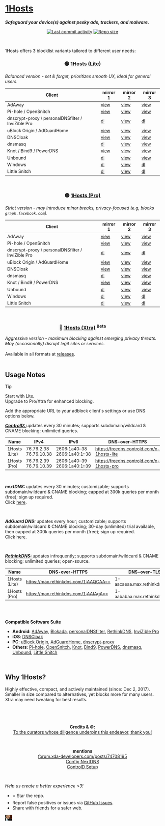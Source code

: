 # [1Hosts](https://github.com/badmojr/1Hosts)

***Safeguard your device(s) against pesky ads, trackers, and malware.***<br>

<p align="center">
    <a href="#"><img src="https://badgen.net/github/last-commit/badmojr/1Hosts?label=Updated&cache=0&color=purple&icon=github" alt="Last commit activity"></a>
    <a href="#"><img src="https://img.shields.io/github/repo-size/badmojr/1Hosts?logo=adblock&style=plastic" alt="Repo size"></a>
</p>

<br>
<p>
   1Hosts offers 3 blocklist variants tailored to different user needs:<br>
</p>

<h3 align="center"><id="Lite">🟢 <strong><ins>1Hosts (Lite)</ins></strong></h3>
<i>Balanced version - set & forget, prioritizes smooth UX, ideal for general users.</i>

<table align="center">
<thead>
<tr>
<th>Client</th>
<th>mirror 1</th>
<th>mirror 2</th>
<th>mirror 3</th>
</tr>
</thead>
<tbody>
<tr>
<td>AdAway</td>
<td><a href="https://badmojr.github.io/1Hosts/Lite/hosts.txt">view</a></td>
<td><a href="https://raw.githubusercontent.com/badmojr/1Hosts/master/Lite/hosts.txt">view</a></td>
<td><a href="https://cdn.jsdelivr.net/gh/badmojr/1Hosts@master/Lite/hosts.txt">view</a></td>
</tr>
<tr>
<td>Pi-hole / OpenSnitch</td>
<td><a href="https://badmojr.github.io/1Hosts/Lite/domains.txt">view</a></td>
<td><a href="https://raw.githubusercontent.com/badmojr/1Hosts/master/Lite/domains.txt">view</a></td>
<td><a href="https://cdn.jsdelivr.net/gh/badmojr/1Hosts@master/Lite/domains.txt">view</a></td>
</tr>
<tr>
<td>dnscrypt-proxy / personalDNSfilter / InviZible Pro</td>
<td><a href="https://badmojr.github.io/1Hosts/Lite/domains.wildcards">dl</a></td>
<td><a href="https://raw.githubusercontent.com/badmojr/1Hosts/master/Lite/domains.wildcards">view</a></td>
<td><a href="https://cdn.jsdelivr.net/gh/badmojr/1Hosts@master/Lite/domains.wildcards">dl</a></td>
</tr>
<tr>
<td>uBlock Origin / AdGuardHome</td>
<td><a href="https://badmojr.github.io/1Hosts/Lite/adblock.txt">view</a></td>
<td><a href="https://raw.githubusercontent.com/badmojr/1Hosts/master/Lite/adblock.txt">view</a></td>
<td><a href="https://cdn.jsdelivr.net/gh/badmojr/1Hosts@master/Lite/adblock.txt">view</a></td>
</tr>
<tr>
<td>DNSCloak</td>
<td><a href="https://badmojr.github.io/1Hosts/Lite/wildcards.txt">view</a></td>
<td><a href="https://raw.githubusercontent.com/badmojr/1Hosts/master/Lite/wildcards.txt">view</a></td>
<td><a href="https://cdn.jsdelivr.net/gh/badmojr/1Hosts@master/Lite/wildcards.txt">view</a></td>
</tr>
<tr>
<td>dnsmasq</td>
<td><a href="https://badmojr.github.io/1Hosts/Lite/dnsmasq.conf">dl</a></td>
<td><a href="https://raw.githubusercontent.com/badmojr/1Hosts/master/Lite/dnsmasq.conf">view</a></td>
<td><a href="https://cdn.jsdelivr.net/gh/badmojr/1Hosts@master/Lite/dnsmasq.conf">view</a></td>
</tr>
<tr>
<td>Knot / Bind9 / PowerDNS</td>
<td><a href="https://badmojr.github.io/1Hosts/Lite/rpz.txt">view</a></td>
<td><a href="https://raw.githubusercontent.com/badmojr/1Hosts/master/Lite/rpz.txt">view</a></td>
<td><a href="https://cdn.jsdelivr.net/gh/badmojr/1Hosts@master/Lite/rpz.txt">view</a></td>
</tr>
<tr>
<td>Unbound</td>
<td><a href="https://badmojr.github.io/1Hosts/Lite/unbound.conf">dl</a></td>
<td><a href="https://raw.githubusercontent.com/badmojr/1Hosts/master/Lite/unbound.conf">view</a></td>
<td><a href="https://cdn.jsdelivr.net/gh/badmojr/1Hosts@master/Lite/unbound.conf">view</a></td>
</tr>
<tr>
<td>Windows</td>
<td><a href="https://badmojr.github.io/1Hosts/Lite/hosts.win">dl</a></td>
<td><a href="https://raw.githubusercontent.com/badmojr/1Hosts/master/Lite/hosts.win">view</a></td>
<td><a href="https://cdn.jsdelivr.net/gh/badmojr/1Hosts@master/Lite/hosts.win">dl</a></td>
</tr>
<tr>
<td>Little Snitch</td>
<td><a href="https://badmojr.github.io/1Hosts/Lite/snitch.rules">dl</a></td>
<td><a href="https://raw.githubusercontent.com/badmojr/1Hosts/master/Lite/snitch.rules">view</a></td>
<td><a href="https://cdn.jsdelivr.net/gh/badmojr/1Hosts@master/Lite/snitch.rules">dl</a></td>
</tr>
</tbody>
</table>
<br>

<h3 align="center"><id="Pro">🟡 <strong><ins>1Hosts (Pro)</ins></strong></h3>
<i>Strict version - may introduce <a href="./-data/lists/antiAllow.lst">minor breaks</a>, privacy-focused (e.g, blocks <code>graph.facebook.com</code>).</i>
<table align="center">
<thead>
<tr>
<th>Client</th>
<th>mirror 1</th>
<th>mirror 2</th>
<th>mirror 3</th>
</tr>
</thead>
<tbody>
<tr>
<td>AdAway</td>
<td><a href="https://badmojr.github.io/1Hosts/Pro/hosts.txt">view</a></td>
<td><a href="https://raw.githubusercontent.com/badmojr/1Hosts/master/Pro/hosts.txt">view</a></td>
<td><a href="https://cdn.jsdelivr.net/gh/badmojr/1Hosts@master/Pro/hosts.txt">view</a></td>
</tr>
<tr>
<td>Pi-hole / OpenSnitch</td>
<td><a href="https://badmojr.github.io/1Hosts/Pro/domains.txt">view</a></td>
<td><a href="https://raw.githubusercontent.com/badmojr/1Hosts/master/Pro/domains.txt">view</a></td>
<td><a href="https://cdn.jsdelivr.net/gh/badmojr/1Hosts@master/Pro/domains.txt">view</a></td>
</tr>
<tr>
<td>dnscrypt-proxy / personalDNSfilter / InviZible Pro</td>
<td><a href="https://badmojr.github.io/1Hosts/Pro/domains.wildcards">dl</a></td>
<td><a href="https://raw.githubusercontent.com/badmojr/1Hosts/master/Pro/domains.wildcards">view</a></td>
<td><a href="https://cdn.jsdelivr.net/gh/badmojr/1Hosts@master/Pro/domains.wildcards">dl</a></td>
</tr>
<tr>
<td>uBlock Origin / AdGuardHome</td>
<td><a href="https://badmojr.github.io/1Hosts/Pro/adblock.txt">view</a></td>
<td><a href="https://raw.githubusercontent.com/badmojr/1Hosts/master/Pro/adblock.txt">view</a></td>
<td><a href="https://cdn.jsdelivr.net/gh/badmojr/1Hosts@master/Pro/adblock.txt">view</a></td>
</tr>
<tr>
<td>DNSCloak</td>
<td><a href="https://badmojr.github.io/1Hosts/Pro/wildcards.txt">view</a></td>
<td><a href="https://raw.githubusercontent.com/badmojr/1Hosts/master/Pro/wildcards.txt">view</a></td>
<td><a href="https://cdn.jsdelivr.net/gh/badmojr/1Hosts@master/Pro/wildcards.txt">view</a></td>
</tr>
<tr>
<td>dnsmasq</td>
<td><a href="https://badmojr.github.io/1Hosts/Pro/dnsmasq.conf">dl</a></td>
<td><a href="https://raw.githubusercontent.com/badmojr/1Hosts/master/Pro/dnsmasq.conf">view</a></td>
<td><a href="https://cdn.jsdelivr.net/gh/badmojr/1Hosts@master/Pro/dnsmasq.conf">view</a></td>
</tr>
<tr>
<td>Knot / Bind9 / PowerDNS</td>
<td><a href="https://badmojr.github.io/1Hosts/Pro/rpz.txt">view</a></td>
<td><a href="https://raw.githubusercontent.com/badmojr/1Hosts/master/Pro/rpz.txt">view</a></td>
<td><a href="https://cdn.jsdelivr.net/gh/badmojr/1Hosts@master/Pro/rpz.txt">view</a></td>
</tr>
<tr>
<td>Unbound</td>
<td><a href="https://badmojr.github.io/1Hosts/Pro/unbound.conf">dl</a></td>
<td><a href="https://raw.githubusercontent.com/badmojr/1Hosts/master/Pro/unbound.conf">view</a></td>
<td><a href="https://cdn.jsdelivr.net/gh/badmojr/1Hosts@master/Pro/unbound.conf">view</a></td>
</tr>
<tr>
<td>Windows</td>
<td><a href="https://badmojr.github.io/1Hosts/Pro/hosts.win">dl</a></td>
<td><a href="https://raw.githubusercontent.com/badmojr/1Hosts/master/Pro/hosts.win">view</a></td>
<td><a href="https://cdn.jsdelivr.net/gh/badmojr/1Hosts@master/Pro/hosts.win">dl</a></td>
</tr>
<tr>
<td>Little Snitch</td>
<td><a href="https://badmojr.github.io/1Hosts/Pro/snitch.rules">dl</a></td>
<td><a href="https://raw.githubusercontent.com/badmojr/1Hosts/master/Pro/snitch.rules">view</a></td>
<td><a href="https://cdn.jsdelivr.net/gh/badmojr/1Hosts@master/Pro/snitch.rules">dl</a></td>
</tr>
</tbody>
</table>
</details>
<br>

<h3 align="center"><id="Xtra">🔴 <strong><ins>1Hosts (Xtra)</ins> <sup>Beta</sup></strong></h3>
    <i>Aggressive version - maximum blocking against emerging privacy threats. May (occasionally) disrupt legit sites or services.
</i>
<br><br>
    Available in all formats at <a href="https://github.com/badmojr/1Hosts/releases">releases</a>.

<br>
<br>

**Usage Notes**<br>
----------------

> [!TIP]
> Start with Lite.<br>
> Upgrade to Pro/Xtra for enhanced blocking.
>

Add the appropriate URL to your adblock client's settings or use DNS options below.<br>

<a href="https://controld.com/"><strong><em>ControlD: </em></strong></a>
updates every 30 minutes; supports subdomain/wildcard & CNAME blocking; unlimited queries.<br>
<table>
<thead>
<tr>
<th>Name</th>
<th>IPv4</th>
<th>IPv6</th>
<th>DNS-over-HTTPS</th>
<th>DNS-over-TLS</th>
</tr>
</thead>
<tbody>
<tr>
<td>1Hosts (Lite)</td>
<td>76.76.2.38 76.76.10.38</td>
<td>2606:1a40::38 2606:1a40:1::38</td>
<td><a href="https://freedns.controld.com/x-1hosts-lite">https://freedns.controld.com/x-1hosts-lite</a></td>
<td>x-1hosts-lite.freedns.controld.com</td>
</tr>
<tr>
<td>1Hosts (Pro)</td>
<td>76.76.2.39 76.76.10.39</td>
<td>2606:1a40::39 2606:1a40:1::39</td>
<td><a href="https://freedns.controld.com/x-1hosts-pro">https://freedns.controld.com/x-1hosts-pro</a></td>
<td>x-1hosts-pro.freedns.controld.com</td>
</tr>
</tbody>
</table>
<br>

<strong><em>nextDNS: </em></strong>
updates every 30 minutes; customizable; supports subdomain/wildcard & CNAME blocking; capped at 300k queries per month (free); sign up required.<br>
Click <a href="https://nextdns.io/?from=jdduxcbq">here</a>.

<br>

<strong><em>AdGuard DNS: </em></strong>
updates every hour; customizable; supports subdomain/wildcard & CNAME blocking; 30-day (unlimited) trial available, then capped at 300k queries per month (free); sign up required.<br>
Click <a href="https://adguard-dns.io?aid=136327">here</a>.

<br>

<a href="https://rethinkdns.com"><strong><em>RethinkDNS: </em></strong></a>
updates infrequently; supports subdomain/wildcard & CNAME blocking; unlimited queries; open-source.<br>
<table>
<thead>
<tr>
<th>Name</th>
<th>DNS-over-HTTPS</th>
<th>DNS-over-TLS</th>
</tr>
</thead>
<tbody>
<tr>
<td>1Hosts (Lite)</td>
<td><a href="https://max.rethinkdns.com/1:AAQCAA==">https://max.rethinkdns.com/1:AAQCAA==</a></td>
<td>1-aacaeaa.max.rethinkdns.com</td>
</tr>
<tr>
<td>1Hosts (Pro)</td>
<td><a href="https://max.rethinkdns.com/1:AAIAgA==">https://max.rethinkdns.com/1:AAIAgA==</a></td>
<td>1-aababaa.max.rethinkdns.com</td>
</tr>
</tbody>
</table>
<br><br>

 **Compatible Software Suite**<br>
- **Android**: [AdAway](https://adaway.org/), [Blokada](https://blokada.org/), [personalDNSfilter](https://www.zenz-solutions.de/personaldnsfilter-wp/), [RethinkDNS](https://rethinkfirewall.com/), [InviZible Pro](https://invizible.net/en/)
- **iOS**: [DNSCloak](https://apps.apple.com/us/app/dnscloak-secure-dns-client/id1452162351)
- **PC**: [uBlock Origin](https://github.com/gorhill/uBlock#installation), [AdGuardHome](https://adguard.com/en/adguard-home-overview.html?aid=31921), [dnscrypt-proxy](https://www.dnscrypt.org/)
- **Others**: [Pi-hole](https://pi-hole.net/), [OpenSnitch](https://github.com/evilsocket/opensnitch/wiki), [Knot](https://knot-resolver.cz/), [Bind9](https://www.isc.org/bind/), [PowerDNS](https://www.powerdns.com/recursor.html), [dnsmasq](http://www.thekelleys.org.uk/dnsmasq/doc.html), [Unbound](https://nlnetlabs.nl/projects/unbound/about/), [Little Snitch](https://www.obdev.at/products/littlesnitch/index.html)

<br>

**Why 1Hosts?**<br>
----------------

Highly effective, compact, and actively maintained (since: Dec 2, 2017).
Smaller in size compared to alternatives, yet blocks more for many users.
Xtra may need tweaking for best results.

⠀
----------------
<p align="center"><strong>Credits & ©:</strong> <br>
  <a href="./-data/lists/assets.txt">To the curators whose diligence underpins this endeavor, thank you!</a> <br></p><br>

<p align="center"><strong>mentions</strong> <br>
<a href="https://forum.xda-developers.com/posts/74708195">forum.xda-developers.com/posts/74708195</a> <br>
<a href="https://github.com/yokoffing/NextDNS-Config">Config NextDNS</a><br>
<a href="https://controld.com/free-dns?freeResolverType=x-1hosts-lite&helpPane=platform">ControlD Setup</a> <br>
</p>

<br>

_Help us create a better experience <3!_  
- ⭐ Star the repo.
- Report false positives or issues via [GitHub Issues](https://github.com/badmojr/1Hosts/issues).
- Share with friends for a safer web.

<a href="https://youtube.com/@MarvelousQuran"><img src="./-data/static/img/mq.jpg" title="Watch MarvelousQuran's amazing videos">
